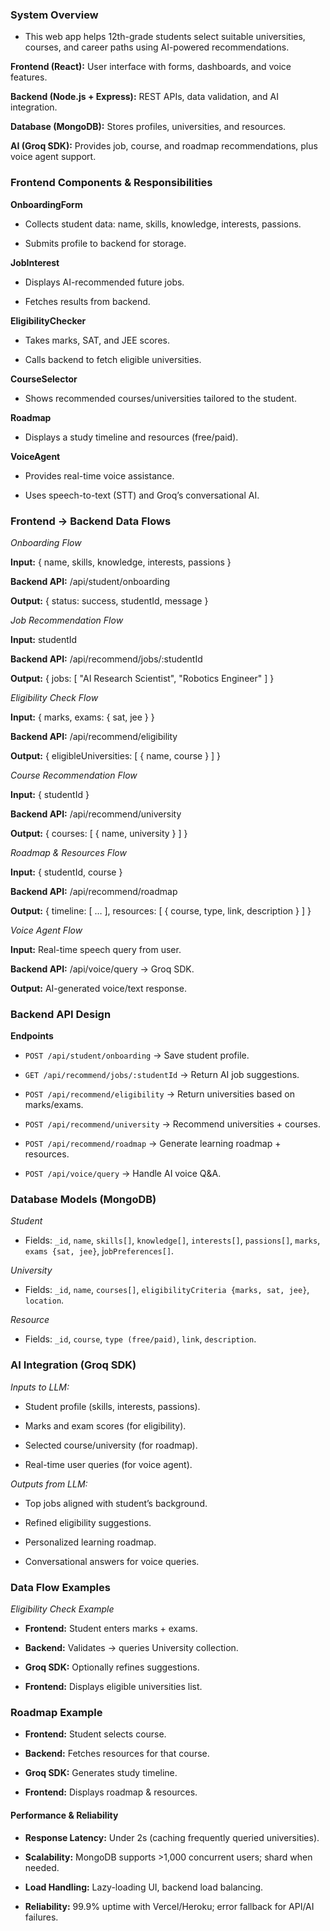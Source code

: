 ### System Overview

- This web app helps 12th-grade students select suitable universities, courses, and career paths using AI-powered recommendations.

**Frontend (React):** User interface with forms, dashboards, and voice features.

**Backend (Node.js + Express):** REST APIs, data validation, and AI integration.

**Database (MongoDB):** Stores profiles, universities, and resources.

**AI (Groq SDK):** Provides job, course, and roadmap recommendations, plus voice agent support.

### Frontend Components & Responsibilities

**OnboardingForm**

- Collects student data: name, skills, knowledge, interests, passions.

- Submits profile to backend for storage.

**JobInterest**

- Displays AI-recommended future jobs.

- Fetches results from backend.

**EligibilityChecker**

- Takes marks, SAT, and JEE scores.

- Calls backend to fetch eligible universities.

**CourseSelector**

- Shows recommended courses/universities tailored to the student.

**Roadmap**

- Displays a study timeline and resources (free/paid).

**VoiceAgent**

- Provides real-time voice assistance.

- Uses speech-to-text (STT) and Groq’s conversational AI.

### Frontend → Backend Data Flows

*Onboarding Flow*

**Input:** { name, skills, knowledge, interests, passions }

**Backend API:** /api/student/onboarding

**Output:** { status: success, studentId, message }

*Job Recommendation Flow*

**Input:** studentId

**Backend API:** /api/recommend/jobs/:studentId

**Output:** { jobs: [ "AI Research Scientist", "Robotics Engineer" ] }

*Eligibility Check Flow*

**Input:** { marks, exams: { sat, jee } }

**Backend API:** /api/recommend/eligibility

**Output:** { eligibleUniversities: [ { name, course } ] }

*Course Recommendation Flow*

**Input:** { studentId }

**Backend API:** /api/recommend/university

**Output:** { courses: [ { name, university } ] }

*Roadmap & Resources Flow*

**Input:** { studentId, course }

**Backend API:** /api/recommend/roadmap

**Output:** { timeline: [ … ], resources: [ { course, type, link, description } ] }

*Voice Agent Flow*

**Input:** Real-time speech query from user.

**Backend API:** /api/voice/query → Groq SDK.

**Output:** AI-generated voice/text response.

### Backend API Design

**Endpoints**

- `POST /api/student/onboarding` → Save student profile.

- `GET /api/recommend/jobs/:studentId` → Return AI job suggestions.

- `POST /api/recommend/eligibility` → Return universities based on marks/exams.

- `POST /api/recommend/university` → Recommend universities + courses.

- `POST /api/recommend/roadmap` → Generate learning roadmap + resources.

- `POST /api/voice/query` → Handle AI voice Q&A.

### Database Models (MongoDB)

*Student*

- Fields: `_id`, `name`, `skills[]`, `knowledge[]`, `interests[]`, `passions[]`, `marks`, `exams {sat, jee}`, j`obPreferences[]`.

*University*

- Fields: `_id`, `name`, `courses[]`, `eligibilityCriteria {marks, sat, jee}`, `location`.

*Resource*

- Fields: `_id`, `course`, `type (free/paid)`, `link`, `description`.

### AI Integration (Groq SDK)

*Inputs to LLM:*

- Student profile (skills, interests, passions).

- Marks and exam scores (for eligibility).

- Selected course/university (for roadmap).

- Real-time user queries (for voice agent).

*Outputs from LLM:*

- Top jobs aligned with student’s background.

- Refined eligibility suggestions.

- Personalized learning roadmap.

- Conversational answers for voice queries.

### Data Flow Examples

*Eligibility Check Example*

- **Frontend:** Student enters marks + exams.

- **Backend:** Validates → queries University collection.

- **Groq SDK:** Optionally refines suggestions.

- **Frontend:** Displays eligible universities list.

### Roadmap Example

- **Frontend:** Student selects course.

- **Backend:** Fetches resources for that course.

- **Groq SDK:** Generates study timeline.

- **Frontend:** Displays roadmap & resources.

#### Performance & Reliability

- **Response Latency:** Under 2s (caching frequently queried universities).

- **Scalability:** MongoDB supports >1,000 concurrent users; shard when needed.

- **Load Handling:** Lazy-loading UI, backend load balancing.

- **Reliability:** 99.9% uptime with Vercel/Heroku; error fallback for API/AI failures.
